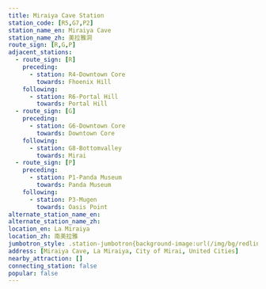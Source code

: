 ```yaml
---
title: Miraiya Cave Station
station_code: [R5,G7,P2]
station_name_en: Miraiya Cave
station_name_zh: 美拉雅洞
route_sign: [R,G,P]
adjacent_stations:
  - route_sign: [R]
    preceding:
      - station: R4-Downtown Core
        towards: Fhoenix Hill
    following:
      - station: R6-Portal Hill
        towards: Portal Hill
  - route_sign: [G]
    preceding:
      - station: G6-Downtown Core
        towards: Downtown Core
    following:
      - station: G8-Bottomvalley
        towards: Mirai
  - route_sign: [P]
    preceding:
      - station: P1-Panda Museum
        towards: Panda Museum
    following:
      - station: P3-Mugen
        towards: Oasis Point
alternate_station_name_en: 
alternate_station_name_zh: 
location_en: La Miraiya
location_zh: 南美拉雅
jumbotron_style: .station-jumbotron{background-image:url(/img/bg/redline.png),url(/img/bg/greenline.png),url(/img/bg/pandaexpress.png);background-repeat:no-repeat;background-size:100% 10px;background-position:0 100px,0 130px,0 160px}
address: [Miraiya Cave, La Miraiya, City of Mirai, United Cities]
nearby_attraction: []
connecting_station: false
popular: false
---
```


